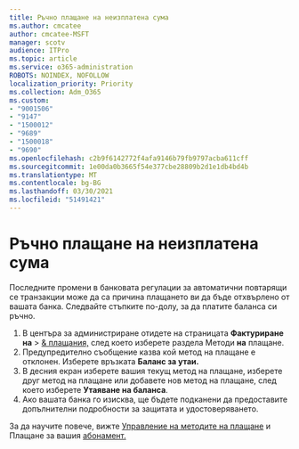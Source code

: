 ```yaml
---
title: Ръчно плащане на неизплатена сума
ms.author: cmcatee
author: cmcatee-MSFT
manager: scotv
audience: ITPro
ms.topic: article
ms.service: o365-administration
ROBOTS: NOINDEX, NOFOLLOW
localization_priority: Priority
ms.collection: Adm_O365
ms.custom:
- "9001506"
- "9147"
- "1500012"
- "9689"
- "1500018"
- "9690"
ms.openlocfilehash: c2b9f6142772f4afa9146b79fb9797acba611cff
ms.sourcegitcommit: 1e00da0b3665f54e377cbe28809b2d1e1db4bd4b
ms.translationtype: MT
ms.contentlocale: bg-BG
ms.lasthandoff: 03/30/2021
ms.locfileid: "51491421"
---
```

# <a name="manually-pay-an-outstanding-balance"></a>Ръчно плащане на неизплатена сума

Последните промени в банковата регулации за автоматични повтарящи се транзакции може да са причина плащането ви да бъде отхвърлено от вашата банка. Следвайте стъпките по-долу, за да платите баланса си ръчно.

1. В центъра за администриране отидете на страницата **Фактуриране на**  >  [& плащания,](https://go.microsoft.com/fwlink/p/?linkid=2018806) след което изберете раздела Методи **на** плащане.
2. Предупредително съобщение казва кой метод на плащане е отклонен. Изберете връзката **Баланс за утаи.**
3. В десния екран изберете вашия текущ метод на плащане, изберете друг метод на плащане или добавете нов метод на плащане, след което изберете **Утаяване на баланса**.
4. Ако вашата банка го изисква, ще бъдете подканени да предоставите допълнителни подробности за защитата и удостоверяването.

За да научите повече, вижте [Управление на методите на плащане](https://docs.microsoft.com/microsoft-365/commerce/billing-and-payments/manage-payment-methods) и Плащане за вашия [абонамент.](https://docs.microsoft.com/microsoft-365/commerce/billing-and-payments/pay-for-your-subscription)
